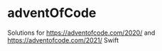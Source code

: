 # adventOfCode
Solutions for https://adventofcode.com/2020/ and https://adventofcode.com/2021/
Swift
